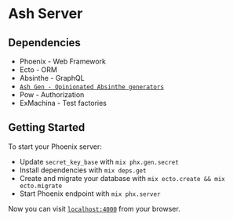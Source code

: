 # Ash Server

## Dependencies
* Phoenix - Web Framework
* Ecto - ORM
* Absinthe - GraphQL
* [`Ash Gen - Opinionated Absinthe generators`](https://github.com/kidqueb/ash-gen)
* Pow - Authorization
* ExMachina - Test factories

## Getting Started
To start your Phoenix server:

  * Update `secret_key_base` with `mix phx.gen.secret`
  * Install dependencies with `mix deps.get`
  * Create and migrate your database with `mix ecto.create && mix ecto.migrate`
  * Start Phoenix endpoint with `mix phx.server`

Now you can visit [`localhost:4000`](http://localhost:4000) from your browser.
